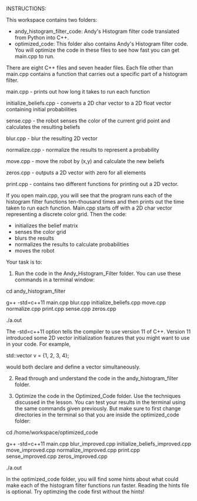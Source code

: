 INSTRUCTIONS:

This workspace contains two folders:
- andy_histogram_filter_code: Andy's Histogram filter code translated from Python into C++. 
- optimized_code: This folder also contains Andy's Histogram filter code. You will optimize the code in these files to see how fast you can get main.cpp to run.

There are eight C++ files and seven header files. Each file other than main.cpp contains a function that carries out a specific part of a histogram filter. 

main.cpp - prints out how long it takes to run each function

initialize_beliefs.cpp - converts a 2D char vector to a 2D float vector containing initial probabilities

sense.cpp - the robot senses the color of the current grid point and calculates the resulting beliefs

blur.cpp - blur the resulting 2D vector

normalize.cpp - normalize the results to represent a probability

move.cpp - move the robot by (x,y) and calculate the new beliefs

zeros.cpp - outputs a 2D vector with zero for all elements

print.cpp - contains two different functions for printing out a 2D vector. 

If you open main.cpp, you will see that the program runs each of the histogram filter functions ten-thousand times and then prints out the time taken to run each function. Main.cpp starts off with a 2D char vector representing a discrete color grid. Then the  code: 
- initializes the belief matrix
- senses the color grid
- blurs the results
- normalizes the results to calculate probabilities
- moves the robot

Your task is to:
1. Run the code in the Andy_Histogram_Filter folder. You can use these commands in a terminal window:

cd andy_histogram_filter

g++ -std=c++11 main.cpp blur.cpp initialize_beliefs.cpp move.cpp normalize.cpp print.cpp sense.cpp zeros.cpp

./a.out

The -std=c++11 option tells the compiler to use version 11 of C++. Version 11 introduced some 2D vector initialization features that you might want to use in your code. For example, 

std::vector<int> v = {1, 2, 3, 4}; 
  
would both declare and define a vector simultaneously.

2. Read through and understand the code in the andy_histogram_filter folder.

3. Optimize the code in the Optimized_Code folder. Use the techniques discussed in the lesson. You can test your results in the terminal using the same commands given previously. But make sure to first change directories in the terminal so that you are inside the optimized_code folder:

cd  /home/workspace/optimized_code

g++ -std=c++11 main.cpp blur_improved.cpp initialize_beliefs_improved.cpp move_improved.cpp normalize_improved.cpp print.cpp sense_improved.cpp zeros_improved.cpp

./a.out

In the optimized_code folder, you will find some hints about what could make each of the histogram filter functions run faster. Reading the hints file is optional. Try optimzing the code first without the hints!
